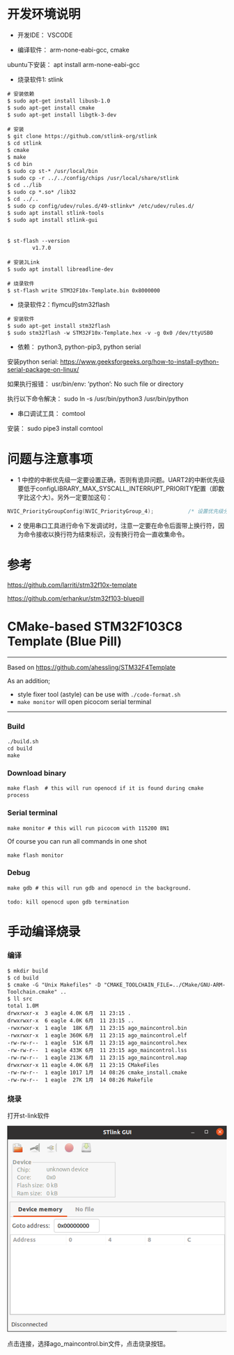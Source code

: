 # 开发环境说明
- 开发IDE： VSCODE

- 编译软件： arm-none-eabi-gcc, cmake

ubuntu下安装： apt install arm-none-eabi-gcc

- 烧录软件1: stlink
```shell
# 安装依赖
$ sudo apt-get install libusb-1.0
$ sudo apt-get install cmake
$ sudo apt-get install libgtk-3-dev

# 安装
$ git clone https://github.com/stlink-org/stlink
$ cd stlink
$ cmake
$ make
$ cd bin
$ sudo cp st-* /usr/local/bin
$ sudo cp -r ../../config/chips /usr/local/share/stlink
$ cd ../lib
$ sudo cp *.so* /lib32
$ cd ../..
$ sudo cp config/udev/rules.d/49-stlinkv* /etc/udev/rules.d/
$ sudo apt install stlink-tools
$ sudo apt install stlink-gui


$ st-flash --version
        v1.7.0

# 安装JLink
$ sudo apt install libreadline-dev

# 烧录软件
$ st-flash write STM32F10x-Template.bin 0x8000000
```
- 烧录软件2：flymcu的stm32flash
```shell
# 安装软件
$ sudo apt-get install stm32flash
$ sudo stm32flash -w STM32F10x-Template.hex -v -g 0x0 /dev/ttyUSB0
```


- 依赖： python3, python-pip3, python serial

安装python serial: https://www.geeksforgeeks.org/how-to-install-python-serial-package-on-linux/

如果执行报错： usr/bin/env: ‘python’: No such file or directory

执行以下命令解决： sudo ln -s /usr/bin/python3 /usr/bin/python

- 串口调试工具： comtool

安装： sudo pipe3 install comtool

# 问题与注意事项
- 1 中控的中断优先级一定要设置正确，否则有诡异问题。UART2的中断优先级要低于configLIBRARY_MAX_SYSCALL_INTERRUPT_PRIORITY配置（即数字比这个大）。另外一定要加这句：
```C
NVIC_PriorityGroupConfig(NVIC_PriorityGroup_4);           /* 设置优先级分组为4组，即抢占优先级范围为0-15 */
```
- 2 使用串口工具进行命令下发调试时，注意一定要在命令后面带上换行符，因为命令接收以换行符为结束标识，没有换行符会一直收集命令。

# 参考
https://github.com/larriti/stm32f10x-template

https://github.com/erhankur/stm32f103-bluepill


# CMake-based STM32F103C8 Template (Blue Pill)
---
Based on https://github.com/ahessling/STM32F4Template

As an addition;
* style fixer tool (astyle) can be use with `./code-format.sh`
* `make monitor` will open picocom serial terminal
---
### Build
```
./build.sh
cd build
make
```
### Download binary
```
make flash  # this will run openocd if it is found during cmake process
```
### Serial terminal
```
make monitor # this will run picocom with 115200 8N1
```
Of course you can run all commands in one shot

`make flash monitor`

### Debug
```
make gdb # this will run gdb and openocd in the background.

todo: kill openocd upon gdb termination
```

# 手动编译烧录
### 编译
```shell
$ mkdir build
$ cd build
$ cmake -G "Unix Makefiles" -D "CMAKE_TOOLCHAIN_FILE=../CMake/GNU-ARM-Toolchain.cmake" ..
$ ll src
total 1.0M
drwxrwxr-x  3 eagle 4.0K 6月  11 23:15 .
drwxrwxr-x  6 eagle 4.0K 6月  11 23:15 ..
-rwxrwxr-x  1 eagle  18K 6月  11 23:15 ago_maincontrol.bin
-rwxrwxr-x  1 eagle 360K 6月  11 23:15 ago_maincontrol.elf
-rw-rw-r--  1 eagle  51K 6月  11 23:15 ago_maincontrol.hex
-rw-rw-r--  1 eagle 433K 6月  11 23:15 ago_maincontrol.lss
-rw-rw-r--  1 eagle 213K 6月  11 23:15 ago_maincontrol.map
drwxrwxr-x 11 eagle 4.0K 6月  11 23:15 CMakeFiles
-rw-rw-r--  1 eagle 1017 1月  14 08:26 cmake_install.cmake
-rw-rw-r--  1 eagle  27K 1月  14 08:26 Makefile
```

### 烧录
打开st-link软件

![st-link](st-link.png)

点击连接，选择ago_maincontrol.bin文件，点击烧录按钮。